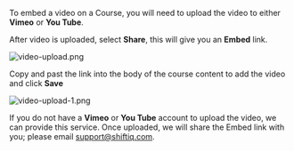 To embed a video on a Course, you will need to upload the video to either **Vimeo** or **You Tube**.

After video is uploaded, select **Share**, this will give you an **Embed** link.

![video-upload.png](https://e02.insite.com/files/sites/global/adding-video/video-upload.png)

Copy and past the link into the body of the course content to add the video and click **Save**

![video-upload-1.png](https://e02.insite.com/files/sites/global/adding-video/video-upload-1.png)

If you do not have a **Vimeo** or **You Tube** account to upload the video, we can provide this service. Once uploaded, we will share the Embed link with you; please email [support@shiftiq.com](mailto:support@shiftiq.com).